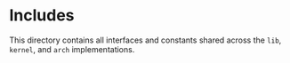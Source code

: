 # Includes

This directory contains all interfaces and constants shared across the `lib`, `kernel`, and `arch` implementations.
